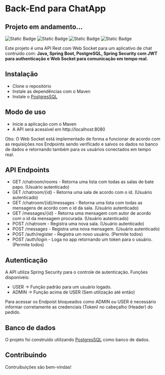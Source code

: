 # Back-End para ChatApp

## Projeto em andamento...

![Static Badge](https://img.shields.io/badge/Java-Jdk?logo=openjdk&logoColor=white&labelColor=orange&color=orange)
![Static Badge](https://img.shields.io/badge/Spring_Boot-Spring?logo=Spring&logoColor=white&labelColor=green&color=green)
![Static Badge](https://img.shields.io/badge/JWT-JWT?logo=JSON%20Web%20Tokens&logoColor=white&labelColor=black&color=black)
![Static Badge](https://img.shields.io/badge/PostgreSQL-PostgreSQl?logo=PostgreSQL&logoColor=white&labelColor=blue&color=blue)

Este projeto é uma API Rest com Web Socket para um aplicativo de chat contruído com: **Java, Spring Boot, PostgreSQL, Spring Security com JWT para authenticação 
e Web Socket para comunicação em tempo real.**

## Instalação 
 - Clone o repositório
 - Instale as dependências com o Maven
 - Instale o [PostgresSQL](https://www.postgresql.org/)

## Modo de uso
 - Inicie a aplicação com o Maven
 - A API será acessível em http://localhost:8080
   
Obs: O Web Socket está implementado de forma a funcionar de acordo com as requisições nos Endpoints sendo verificado e salvos os dados no banco de dados
e retornando também para os usuários conectados em tempo real.

## API Endpoints
 - GET /chatroom/rooms - Retorna uma lista com todas as salas de bate papo. (Usuário autenticado)
 - GET /chatroom/{id} - Retorna uma sala de acordo com o id. (Usuário autenticado)
 - GET /chatroom/{id}/messages - Retorna uma lista com todas as mensagens de acordo com o id da sala. (Usuário autenticado)
 - GET /messages/{id} - Retorna uma mensagem com autor de acordo com o id da mensagem procurada. (Usuário autenticado)
 - POST /chatroom - Registra uma nova sala. (Usuário autenticado)
 - POST /messages - Registra uma nova mensagem. (Usuário autenticado)
 - POST /auth/register - Registra um novo usuário. (Permite todos)
 - POST /auth/login - Loga no app retornando um token para o usuário. (Permite todos)

## Autenticação
A API utiliza Spring Security para o controle de autenticação. 
Funções disponíveis:
 - USER -> Função padrão para um usuário logado.
 - ADMIN -> Função acima de USER (Sem utilização até então)

Para acessar os Endpoist bloqueados como ADMIN ou USER é necessário informar corretamente as credenciais (Token) no cabeçalho (Header) do pedido.

## Banco de dados
O projeto foi construído utilizando [PostgresSQL](https://www.postgresql.org/) como banco de dados.

## Contribuindo
Contruibuições são bem-vindas!
